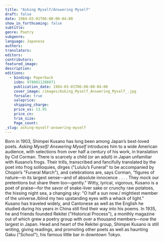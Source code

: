 ```yaml
---
title: "Asking Myself/Answering Myself"
draft: false
date: 1984-03-01T06:00:00-04:00
show_in_forthcoming: false
subtitle:
genre: Poetry
subgenre:
language: Japanese
authors:
translators:
editors:
contributors:
featured_image:
description:
editions:
  - binding: Paperback
    isbn: 9780811208871
    publication_date: 1984-03-01T06:00:00-04:00
    cover_image: /images/Asking_Myself_Answering_Myself_.jpg
    forsale: true
    saleprice:
    shipping_charge:
    price_us: 13.95
    price_cn:
    trim_size:
    Page_count:
_slug: asking-myself-answering-myself
---
```


Born in 1903, Shimpei Kusano has long been among Japan’s best-loved poets. _Asking Myself/ Answering Myself_ introduces him to a wide American audience, with selections from over half a century of his work, in translation by Cid Corman. There is scarcely a child (or an adult) in Japan unfamiliar with Kusano’s frogs. Their trills, transcribed and fancifully translated by the poet into frog soliloquies, dirges ("Lululu’s Funeral" to be accompanied by Chopin’s "Funeral March"), and celebrations are, says Corman, "figures of nature––in its largest sense––and of absolute innocence . . . . They mock our pretentions but share them too––gently." Witty, lyrical, vigorous, Kusano is a poet of praise––for the savor of snake-liver sake or crunchy raw potatoes, the hissing night sea, a changing sky: "O half a sun now./ mightiest member of the universe./blind my two upstanding eyes with a whack of light." Kusano has traveled widely, and Cantonese as well as the English he studied during his years in China still find their way into his poems. In 1935, he and friends founded Rekitei ("Historical Process"), a monthly magazine out of which grew a poetry group with over a thousand members––now the largest in Japan. Head and heart of the Rekitei group, Shimpei Kusano is still writing, giving readings, and promoting other poets as well as haunting Gaku ("School"), his famous little bar in downtown Tokyo.

